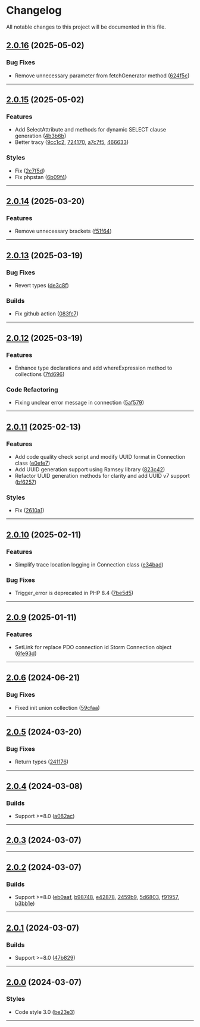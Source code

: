 <!--- BEGIN HEADER -->
# Changelog

All notable changes to this project will be documented in this file.
<!--- END HEADER -->

## [2.0.16](https://github.com/liquiddesign/storm/compare/v2.0.15...v2.0.16) (2025-05-02)

### Bug Fixes

* Remove unnecessary parameter from fetchGenerator method ([624f5c](https://github.com/liquiddesign/storm/commit/624f5cb4322beac4b0a745113bb3518c05b5f8cd))


---

## [2.0.15](https://github.com/liquiddesign/storm/compare/v2.0.14...v2.0.15) (2025-05-02)

### Features

* Add SelectAttribute and methods for dynamic SELECT clause generation ([4b3b6b](https://github.com/liquiddesign/storm/commit/4b3b6b33e9e73c224880498cbf2083e6ee4bd07f))
* Better tracy ([9cc1c2](https://github.com/liquiddesign/storm/commit/9cc1c2c5988ce95b2b9f1a9d424c0148a8c49faf), [724170](https://github.com/liquiddesign/storm/commit/724170e7b71716cb288a7f23d06511d567c72aa9), [a7c7f5](https://github.com/liquiddesign/storm/commit/a7c7f596c4b915be78be16106a839da5cc431fc9), [466633](https://github.com/liquiddesign/storm/commit/466633dfab04e017757ed43cf954ed3fee104978))

### Styles

* Fix ([2c7f5d](https://github.com/liquiddesign/storm/commit/2c7f5d2bad7233c1ae46f99c33a93b64d32a308c))
* Fix phpstan ([6b09f4](https://github.com/liquiddesign/storm/commit/6b09f4195528b605e6dbfe394904c20376bc0c4b))


---

## [2.0.14](https://github.com/liquiddesign/storm/compare/v2.0.13...v2.0.14) (2025-03-20)

### Features

* Remove unnecessary brackets ([f51f64](https://github.com/liquiddesign/storm/commit/f51f64a941ed48cf8124b42001d5b595c3d974f8))


---

## [2.0.13](https://github.com/liquiddesign/storm/compare/v2.0.12...v2.0.13) (2025-03-19)

### Bug Fixes

* Revert types ([de3c8f](https://github.com/liquiddesign/storm/commit/de3c8f8ad1b1bd57ab1341be38753769685015e6))

### Builds

* Fix github action ([083fc7](https://github.com/liquiddesign/storm/commit/083fc7d0e318d2c8ddd6ea0e8fc838d3f40c9e06))


---

## [2.0.12](https://github.com/liquiddesign/storm/compare/v2.0.11...v2.0.12) (2025-03-19)

### Features

* Enhance type declarations and add whereExpression method to collections ([7fd696](https://github.com/liquiddesign/storm/commit/7fd69696a8d4a37c6d92b01028aaf91e56a2f336))

### Code Refactoring

* Fixing unclear error message in connection ([5af579](https://github.com/liquiddesign/storm/commit/5af579c7fc953528a6e8143c3ef4c1b84a982018))


---

## [2.0.11](https://github.com/liquiddesign/storm/compare/v2.0.10...v2.0.11) (2025-02-13)

### Features

* Add code quality check script and modify UUID format in Connection class ([e0efe7](https://github.com/liquiddesign/storm/commit/e0efe7cf07b97293a9c34086da287e85dea1fdcc))
* Add UUID generation support using Ramsey library ([823c42](https://github.com/liquiddesign/storm/commit/823c42ca9b9526b0b05045b538ad6b38fcfd6430))
* Refactor UUID generation methods for clarity and add UUID v7 support ([bf6257](https://github.com/liquiddesign/storm/commit/bf625793fc38a40e31e8ecb268dc21e580b21a8a))

### Styles

* Fix ([2610a1](https://github.com/liquiddesign/storm/commit/2610a151eaa385ce6993015da406c14b40c3fb49))


---

## [2.0.10](https://github.com/liquiddesign/storm/compare/v2.0.9...v2.0.10) (2025-02-11)

### Features

* Simplify trace location logging in Connection class ([e34bad](https://github.com/liquiddesign/storm/commit/e34bad4ada7b41b06e5a97ca0622bbe6607ca033))

### Bug Fixes

* Trigger_error is deprecated in PHP 8.4 ([7be5d5](https://github.com/liquiddesign/storm/commit/7be5d51c29d9ecba2b2386de32d3557b37423143))


---

## [2.0.9](https://github.com/liquiddesign/storm/compare/v2.0.8...v2.0.9) (2025-01-11)

### Features

* SetLink for replace PDO connection id Storm Connection object ([6fe93d](https://github.com/liquiddesign/storm/commit/6fe93ddae83fb8957ca21218f37d4fe9caa30a1b))


---

## [2.0.6](https://github.com/liquiddesign/storm/compare/v2.0.5...v2.0.6) (2024-06-21)

### Bug Fixes

* Fixed init union collection ([59cfaa](https://github.com/liquiddesign/storm/commit/59cfaa03c8a3873ccfa096b720751f8684de83b6))


---

## [2.0.5](https://github.com/liquiddesign/storm/compare/v2.0.4...v2.0.5) (2024-03-20)

### Bug Fixes

* Return types ([241176](https://github.com/liquiddesign/storm/commit/241176f0c2c296c99e06b2e73681c6b13cc7ec62))


---

## [2.0.4](https://github.com/liquiddesign/storm/compare/v2.0.3...v2.0.4) (2024-03-08)

### Builds

* Support >=8.0 ([a082ac](https://github.com/liquiddesign/storm/commit/a082acc7afb4ba9092a96f7af11768c5b7259a4c))


---

## [2.0.3](https://github.com/liquiddesign/storm/compare/v2.0.2...v2.0.3) (2024-03-07)


---

## [2.0.2](https://github.com/liquiddesign/storm/compare/v2.0.1...v2.0.2) (2024-03-07)

### Builds

* Support >=8.0 ([eb0aaf](https://github.com/liquiddesign/storm/commit/eb0aaff4eea478d0eef37b9dab47be31e5216fe8), [b98748](https://github.com/liquiddesign/storm/commit/b98748363c24eff0a5800b03d967a72a5c5e4942), [e42878](https://github.com/liquiddesign/storm/commit/e428786d26302e91870ab9d36b28117d0c40f8b1), [2459b9](https://github.com/liquiddesign/storm/commit/2459b907a711c7ece812aaa4410a2b268fd5f81f), [5d6803](https://github.com/liquiddesign/storm/commit/5d680307a5e93ecc0d6d27f53ac7342621d16dd0), [f91957](https://github.com/liquiddesign/storm/commit/f919571320fc6281f9250ef75ce0eb618bcad89b), [b3bb1e](https://github.com/liquiddesign/storm/commit/b3bb1e4c21db8637925001b429614d931940ed84))


---

## [2.0.1](https://github.com/liquiddesign/storm/compare/v2.0.0...v2.0.1) (2024-03-07)

### Builds

* Support >=8.0 ([47b829](https://github.com/liquiddesign/storm/commit/47b829aba2306bf10ea6c591816899d666ec381d))


---

## [2.0.0](https://github.com/liquiddesign/storm/compare/v1.2.24...v2.0.0) (2024-03-07)

### Styles

* Code style 3.0 ([be23e3](https://github.com/liquiddesign/storm/commit/be23e339461b88bb6b1266bf90f44a4ed7274eeb))


---

